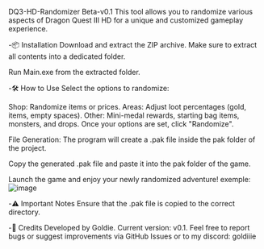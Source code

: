 DQ3-HD-Randomizer Beta-v0.1 
This tool allows you to randomize various aspects of Dragon Quest III HD for a unique and customized gameplay experience.

-📦 Installation
Download and extract the ZIP archive.
Make sure to extract all contents into a dedicated folder.

Run Main.exe from the extracted folder.

-🛠️ How to Use
Select the options to randomize:

Shop: Randomize items or prices.
Areas: Adjust loot percentages (gold, items, empty spaces).
Other: Mini-medal rewards, starting bag items, monsters, and drops.
Once your options are set, click "Randomize".

File Generation:
The program will create a .pak file inside the pak folder of the project.

Copy the generated .pak file and paste it into the pak folder of the game.

Launch the game and enjoy your newly randomized adventure!
exemple:
![image](https://github.com/user-attachments/assets/9af8204f-f4dd-4604-96bf-0ce3ff919c19)

-⚠️ Important Notes
Ensure that the .pak file is copied to the correct directory.


-📝 Credits
Developed by Goldie. Current version: v0.1.
Feel free to report bugs or suggest improvements via GitHub Issues or to my discord: goldiiie
